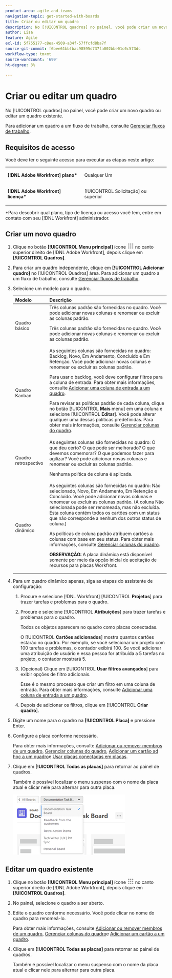 ```yaml
---
product-area: agile-and-teams
navigation-topic: get-started-with-boards
title: Criar ou editar um quadro
description: No [!UICONTROL quadros] no painel, você pode criar um novo quadro ou editar um quadro existente.
author: Lisa
feature: Agile
exl-id: 5f755177-c8ea-4509-a34f-57ffcfd8ba7f
source-git-commit: f6bee61bbfbac98595d737fa002bbe01c0c573dc
workflow-type: tm+mt
source-wordcount: '699'
ht-degree: 3%

---
```


# Criar ou editar um quadro

No [!UICONTROL quadros] no painel, você pode criar um novo quadro ou editar um quadro existente.

Para adicionar um quadro a um fluxo de trabalho, consulte [Gerenciar fluxos de trabalho](/help/quicksilver/agile/use-boards-agile-planning-tools/manage-collections.md).

## Requisitos de acesso

Você deve ter o seguinte acesso para executar as etapas neste artigo:

<table style="table-layout:auto"> 
 <col> 
 <col> 
 <tbody> 
  <tr> 
   <td role="rowheader"><strong>[!DNL Adobe Workfront] plano*</strong></td> 
   <td> <p>Qualquer Um</p> </td> 
  </tr> 
  <tr> 
   <td role="rowheader"><strong>[!DNL Adobe Workfront] licença*</strong></td> 
   <td> <p>[!UICONTROL Solicitação] ou superior</p> </td> 
  </tr> 
 </tbody> 
</table>

&#42;Para descobrir qual plano, tipo de licença ou acesso você tem, entre em contato com seu [!DNL Workfront] administrador.

## Criar um novo quadro

1. Clique no botão **[!UICONTROL Menu principal]** ícone ![](assets/main-menu-icon.png) no canto superior direito de [!DNL Adobe Workfront], depois clique em **[!UICONTROL Quadros]**.
1. Para criar um quadro independente, clique em **[!UICONTROL Adicionar quadro]** no [!UICONTROL Quadros] área. Para adicionar um quadro a um fluxo de trabalho, consulte [Gerenciar fluxos de trabalho](/help/quicksilver/agile/use-boards-agile-planning-tools/manage-collections.md).

1. Selecione um modelo para o quadro.

   | Modelo | Descrição |
   |---------|----------|
   | Quadro básico | Três colunas padrão são fornecidas no quadro. Você pode adicionar novas colunas e renomear ou excluir as colunas padrão. <p>Três colunas padrão são fornecidas no quadro. Você pode adicionar novas colunas e renomear ou excluir as colunas padrão. |
   | Quadro Kanban | As seguintes colunas são fornecidas no quadro: Backlog, Novo, Em Andamento, Concluído e Em Retenção. Você pode adicionar novas colunas e renomear ou excluir as colunas padrão.<p>Para usar o backlog, você deve configurar filtros para a coluna de entrada. Para obter mais informações, consulte [Adicionar uma coluna de entrada a um quadro](/help/quicksilver/agile/use-boards-agile-planning-tools/add-intake-column-to-board.md). <p>Para revisar as políticas padrão de cada coluna, clique no botão [!UICONTROL **Mais** menu] em uma coluna e selecione [!UICONTROL **Editar**]. Você pode alterar qualquer uma dessas políticas predefinidas. Para obter mais informações, consulte [Gerenciar colunas do quadro](/help/quicksilver/agile/get-started-with-boards/manage-board-columns.md). |
   | Quadro retrospectivo | As seguintes colunas são fornecidas no quadro: O que deu certo? O que pode ser melhorado? O que devemos comemorar? O que podemos fazer para agilizar? Você pode adicionar novas colunas e renomear ou excluir as colunas padrão. <p>Nenhuma política de coluna é aplicada. |
   | Quadro dinâmico | As seguintes colunas são fornecidas no quadro: Não selecionado, Novo, Em Andamento, Em Retenção e Concluído. Você pode adicionar novas colunas e renomear ou excluir as colunas padrão. (A coluna Não selecionada pode ser renomeada, mas não excluída. Esta coluna contém todos os cartões com um status que não corresponde a nenhum dos outros status de coluna.) <p>As políticas de coluna padrão atribuem cartões a colunas com base em seu status. Para obter mais informações, consulte [Gerenciar colunas do quadro](/help/quicksilver/agile/get-started-with-boards/manage-board-columns.md). <p>**OBSERVAÇÃO:** A placa dinâmica está disponível somente por meio da opção inicial de aceitação de recursos para placas Workfront. |

1. Para um quadro dinâmico apenas, siga as etapas do assistente de configuração:

   1. Procure e selecione [!DNL Workfront] [!UICONTROL **Projetos**] para trazer tarefas e problemas para o quadro.
   1. Procure e selecione [!UICONTROL **Atribuições**] para trazer tarefas e problemas para o quadro.

      Todos os objetos aparecem no quadro como placas conectadas.

      O [!UICONTROL **Cartões adicionados**] mostra quantos cartões estarão no quadro. Por exemplo, se você selecionar um projeto com 100 tarefas e problemas, o contador exibirá 100. Se você adicionar uma atribuição de usuário e essa pessoa for atribuída a 5 tarefas no projeto, o contador mostrará 5.

   1. (Opcional) Clique em [!UICONTROL **Usar filtros avançados**] para exibir opções de filtro adicionais.

      Esse é o mesmo processo que criar um filtro em uma coluna de entrada. Para obter mais informações, consulte [Adicionar uma coluna de entrada a um quadro](/help/quicksilver/agile/use-boards-agile-planning-tools/add-intake-column-to-board.md).

   1. Depois de adicionar os filtros, clique em [!UICONTROL **Criar quadro**].

1. Digite um nome para o quadro na **[!UICONTROL Placa]** e pressione Enter.
1. Configure a placa conforme necessário.

   Para obter mais informações, consulte [Adicionar ou remover membros de um quadro](../../agile/get-started-with-boards/add-members-to-board.md), [Gerenciar colunas do quadro](../../agile/get-started-with-boards/manage-board-columns.md), [Adicionar um cartão ad hoc a um quadro](../../agile/get-started-with-boards/add-card-to-board.md)e [Usar placas conectadas em placas](/help/quicksilver/agile/get-started-with-boards/connected-cards.md).

1. Clique em **[!UICONTROL Todas as placas]** para retornar ao painel de quadros.

   Também é possível localizar o menu suspenso com o nome da placa atual e clicar nele para alternar para outra placa.

   ![Lista de quadros](assets/boards-button-list-of-boards-350x188.png)

## Editar um quadro existente

1. Clique no botão **[!UICONTROL Menu principal]** ícone ![](assets/main-menu-icon.png) no canto superior direito de [!DNL Adobe Workfront], depois clique em **[!UICONTROL Quadros]**.
1. No painel, selecione o quadro a ser aberto.
1. Edite o quadro conforme necessário. Você pode clicar no nome do quadro para renomeá-lo.

   Para obter mais informações, consulte [Adicionar ou remover membros de um quadro](../../agile/get-started-with-boards/add-members-to-board.md), [Gerenciar colunas do quadro](../../agile/get-started-with-boards/manage-board-columns.md)e [Adicionar um cartão a um quadro](../../agile/get-started-with-boards/add-card-to-board.md).

1. Clique em **[!UICONTROL Todas as placas]** para retornar ao painel de quadros.

   Também é possível localizar o menu suspenso com o nome da placa atual e clicar nele para alternar para outra placa.

